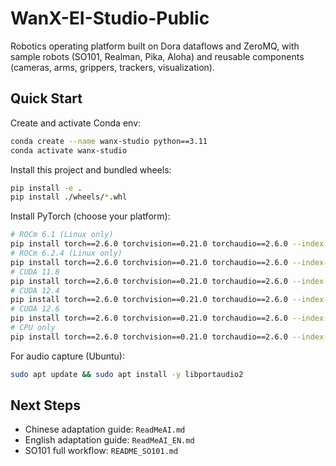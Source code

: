 # WanX-EI-Studio-Public

Robotics operating platform built on Dora dataflows and ZeroMQ, with sample robots (SO101, Realman, Pika, Aloha) and reusable components (cameras, arms, grippers, trackers, visualization).

## Quick Start

Create and activate Conda env:

```sh
conda create --name wanx-studio python==3.11
conda activate wanx-studio
```

Install this project and bundled wheels:

```sh
pip install -e .
pip install ./wheels/*.whl
```

Install PyTorch (choose your platform):

```sh
# ROCm 6.1 (Linux only)
pip install torch==2.6.0 torchvision==0.21.0 torchaudio==2.6.0 --index-url https://download.pytorch.org/whl/rocm6.1
# ROCm 6.2.4 (Linux only)
pip install torch==2.6.0 torchvision==0.21.0 torchaudio==2.6.0 --index-url https://download.pytorch.org/whl/rocm6.2.4
# CUDA 11.8
pip install torch==2.6.0 torchvision==0.21.0 torchaudio==2.6.0 --index-url https://download.pytorch.org/whl/cu118
# CUDA 12.4
pip install torch==2.6.0 torchvision==0.21.0 torchaudio==2.6.0 --index-url https://download.pytorch.org/whl/cu124
# CUDA 12.6
pip install torch==2.6.0 torchvision==0.21.0 torchaudio==2.6.0 --index-url https://download.pytorch.org/whl/cu126
# CPU only
pip install torch==2.6.0 torchvision==0.21.0 torchaudio==2.6.0 --index-url https://download.pytorch.org/whl/cpu
```

For audio capture (Ubuntu):

```sh
sudo apt update && sudo apt install -y libportaudio2
```

## Next Steps

- Chinese adaptation guide: `ReadMeAI.md`
- English adaptation guide: `ReadMeAI_EN.md`
- SO101 full workflow: `README_SO101.md`
